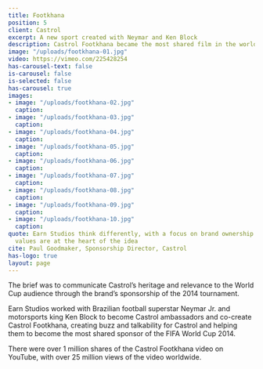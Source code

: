 ```yaml
---
title: Footkhana
position: 5
client: Castrol
excerpt: A new sport created with Neymar and Ken Block
description: Castrol Footkhana became the most shared film in the world
image: "/uploads/footkhana-01.jpg"
video: https://vimeo.com/225428254
has-carousel-text: false
is-carousel: false
is-selected: false
has-carousel: true
images:
- image: "/uploads/footkhana-02.jpg"
  caption: 
- image: "/uploads/footkhana-03.jpg"
  caption: 
- image: "/uploads/footkhana-04.jpg"
  caption: 
- image: "/uploads/footkhana-05.jpg"
  caption: 
- image: "/uploads/footkhana-06.jpg"
  caption: 
- image: "/uploads/footkhana-07.jpg"
  caption: 
- image: "/uploads/footkhana-08.jpg"
  caption: 
- image: "/uploads/footkhana-09.jpg"
  caption: 
- image: "/uploads/footkhana-10.jpg"
  caption: 
quote: Earn Studios think differently, with a focus on brand ownership where the brand’s
  values are at the heart of the idea
cite: Paul Goodmaker, Sponsorship Director, Castrol
has-logo: true
layout: page
---
```


The brief was to communicate Castrol’s heritage and relevance to the World Cup audience through the brand’s sponsorship of the 2014 tournament.

Earn Studios worked with Brazilian football superstar Neymar Jr. and motorsports king Ken Block to become Castrol ambassadors and co-create Castrol Footkhana, creating buzz and talkability for Castrol and helping them to become the most shared sponsor of the FIFA World Cup 2014.

There were over 1 million shares of the Castrol Footkhana video on YouTube, with over 25 million views of the video worldwide.
